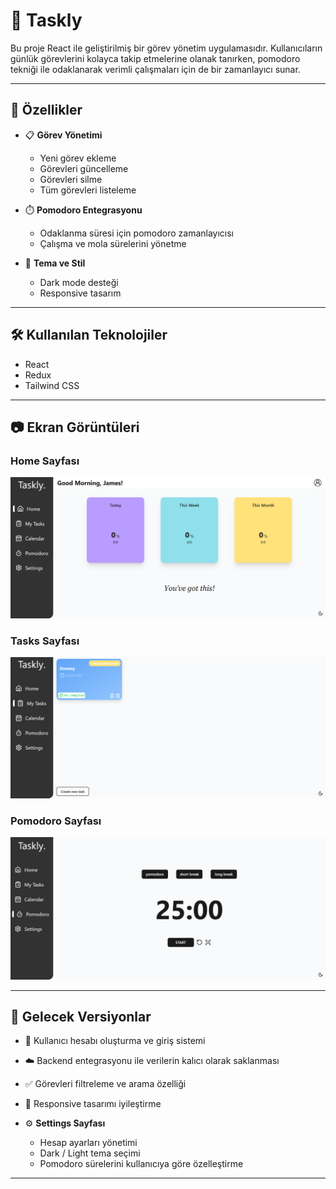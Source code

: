 # 📌 Taskly

Bu proje React ile geliştirilmiş bir görev yönetim uygulamasıdır. Kullanıcıların günlük görevlerini kolayca takip etmelerine olanak tanırken, pomodoro tekniği ile odaklanarak verimli çalışmaları için de bir zamanlayıcı sunar.

---

## 🚀 Özellikler

- 📋 **Görev Yönetimi**

  - Yeni görev ekleme
  - Görevleri güncelleme
  - Görevleri silme
  - Tüm görevleri listeleme

- ⏱️ **Pomodoro Entegrasyonu**

  - Odaklanma süresi için pomodoro zamanlayıcısı
  - Çalışma ve mola sürelerini yönetme

- 🎨 **Tema ve Stil**
  - Dark mode desteği
  - Responsive tasarım

---

## 🛠️ Kullanılan Teknolojiler

- React
- Redux
- Tailwind CSS

---

## 📷 Ekran Görüntüleri

### Home Sayfası

![Home Sayfası](src/assets/screenshot1.png)

### Tasks Sayfası

![Tasks Sayfası](src/assets/screenshot2.png)

### Pomodoro Sayfası

![Pomodoro Sayfası](src/assets/screenshot3.png)

---

## 📅 Gelecek Versiyonlar

- 👥 Kullanıcı hesabı oluşturma ve giriş sistemi
- ☁️ Backend entegrasyonu ile verilerin kalıcı olarak saklanması
- ✅ Görevleri filtreleme ve arama özelliği
- 🧩 Responsive tasarımı iyileştirme

- ⚙️ **Settings Sayfası**

  - Hesap ayarları yönetimi
  - Dark / Light tema seçimi
  - Pomodoro sürelerini kullanıcıya göre özelleştirme

---
